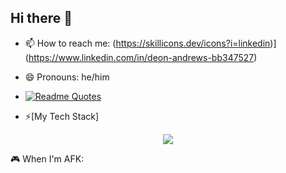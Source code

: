 ## Hi there 👋

- 📫 How to reach me: (https://skillicons.dev/icons?i=linkedin)](https://www.linkedin.com/in/deon-andrews-bb347527)

- 😄 Pronouns: he/him
- [![Readme Quotes](https://quotes-github-readme.vercel.app/api?type=horizontal&theme=dark)](https://github.com/piyushsuthar/github-readme-quotes)
- ⚡[My Tech Stack]
<p align="center">
  <a href="https://skillicons.dev">
    <img src="https://skillicons.dev/icons?i=aws,terraform,docker,python,bash,linux,kubernetes,vscode,docker,cloudflare,raspberrypi" />
  </a>
</p>


  🎮 When I'm AFK:

